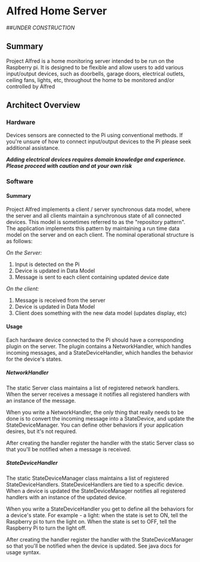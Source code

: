 # Alfred Home Server
##_UNDER CONSTRUCTION_

## Summary
Project Alfred is a home monitoring server intended to be run on the Raspberry pi.
It is designed to be flexible and allow users to add various input/output devices, 
such as doorbells, garage doors, electrical outlets, ceiling fans, lights, etc, 
throughout the home to be monitored and/or controlled by Alfred

## Architect Overview

### Hardware
Devices sensors are connected to the Pi using conventional methods. If you're unsure
of how to connect input/output devices to the Pi please seek additional assistance.

**_Adding electrical devices requires domain knowledge and experience. Please proceed
with caution and at your own risk_**

### Software

#### Summary

Project Alfred implements a client / server synchronous data model, where the server
and all clients maintain a synchronous state of all connected devices. This model is sometimes referred to as the "repository pattern". The application implements this pattern by
maintaining a run time data model on the server and on each client. The nominal 
operational structure is as follows:

*On the Server:*

1. Input is detected on the Pi
2. Device is updated in Data Model
3. Message is sent to each client containing updated device date


*On the client:*

1. Message is received from the server
2. Device is updated in Data Model
3. Client does something with the new data model (updates display, etc)

#### Usage

Each hardware device connected to the Pi should have a corresponding plugin on the server. The plugin contains a NetworkHandler, which handles incoming messages, and a StateDeviceHandler, which handles the behavior for the device's states. 


##### NetworkHandler
The static Server class maintains a list of registered network handlers. When the server receives a message it notifies all registered handlers with an instance of the message. 

When you write a NetworkHandler, the only thing that really needs to be done is to convert the incoming message into a StateDevice, and update the StateDeviceManager. You can define other behaviors if your application desires, but it's not required.

After creating the handler register the handler with the static Server class so that you'll be notified when a message is received.

##### StateDeviceHandler
The static StateDeviceManager class maintains a list of registered StateDeviceHandlers. StateDeviceHandlers are tied to a specific device. When a device is updated the StateDeviceManager notifies all registered handlers with an instance of the updated device. 

When you write a StateDeviceHandler you get to define all the behaviors for a device's state. For example - a light: when the state is set to ON, tell the Raspberry pi to turn the light on. When the state is set to OFF, tell the Raspberry Pi to turn the light off.

After creating the handler register the handler with the StateDeviceManager so that you'll be notified when the device is updated. See java docs for usage syntax.
